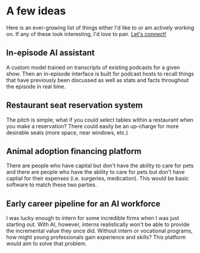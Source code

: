 # A few ideas

Here is an ever-growing list of things either I'd like to or am actively working on. If any of these look interesting, I'd love to pair. [Let's connect!](mailto:matthewkoenig@acm.org)

## In-episode AI assistant

A custom model trained on transcripts of existing podcasts for a given show. Then an in-episode interface is built for podcast hosts to recall things that have previously been discussed as well as stats and facts throughout the episode in real time.
## Restaurant seat reservation system

The pitch is simple; what if you could select tables within a restaurant when you make a reservation? There could easily be an up-charge for more desirable seats (more space, near windows, etc.)
## Animal adoption financing platform

There are people who have capital but don't have the ability to care for pets and there are people who have the ability to care for pets but don't have captial for their expenses (i.e. surgeries, medication). This would be basic software to match these two parties.
## Early career pipeline for an AI workforce

I was lucky enough to intern for some incredible firms when I was just starting out. With AI, however, interns realistically won't be able to provide the incremental value they once did. Without intern or vocational programs, how might young professionals gain experience and skills? This platform would aim to solve that problem.
